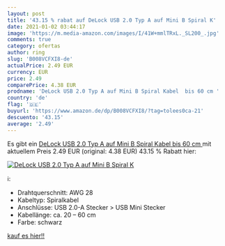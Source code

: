 ```yaml
---
layout: post
title: '43.15 % rabat auf DeLock USB 2.0 Typ A auf Mini B Spiral K'
date: 2021-01-02 03:44:17
image: 'https://m.media-amazon.com/images/I/41W+mmlTRxL._SL200_.jpg'
comments: true
category: ofertas
author: ring
slug: 'B008VCFXI8-de'
actualPrice: 2.49 EUR
currency: EUR
price: 2.49
comparePrice: 4.38 EUR
prodname: 'DeLock USB 2.0 Typ A auf Mini B Spiral Kabel  bis 60 cm '
country: 'de'
flag: '🇩🇪'
buyurl: 'https://www.amazon.de/dp/B008VCFXI8/?tag=tolees0ca-21'
descuento: '43.15'
average: '2.49'
---
```


Es gibt ein [DeLock USB 2.0 Typ A auf Mini B Spiral Kabel  bis 60 cm ](https://www.amazon.de/dp/B008VCFXI8/?tag=tolees0ca-21) mit aktuellem Preis 2.49 EUR (original: 4.38 EUR) 43.15 % Rabatt hier:

[![DeLock USB 2.0 Typ A auf Mini B Spiral K](https://m.media-amazon.com/images/I/41W+mmlTRxL._SL200_.jpg)](https://www.amazon.de/dp/B008VCFXI8/?tag=tolees0ca-21)

ℹ️:

- Drahtquerschnitt: AWG 28
- Kabeltyp: Spiralkabel
- Anschlüsse: USB 2.0-A Stecker > USB Mini Stecker
- Kabellänge: ca. 20 – 60 cm
- Farbe: schwarz

[kauf es hier!!](https://www.amazon.de/dp/B008VCFXI8/?tag=tolees0ca-21)
